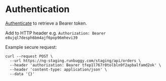 # Authentication

[Authenticate](https://runbuggy.stoplight.io/docs/shipping-api/b3A6NDE4MzU1MTM-retrieve-token) to retrieve a Bearer token.

Add to HTTP header e.g. `Authorization: Bearer e8ujql7desph6bm4ajf6pop96mhevi39`

Example secure request:
```
curl --request POST \
  --url https://ng-staging.runbuggy.com/staging/api/orders \
  --header 'authorization: Bearer tfep1l767r0tolbln9f2apbalfamd2ok' \
  --header 'content-type: application/json' \ 
  --data '{}'
```
